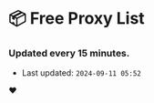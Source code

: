 # :package: Free Proxy List
### Updated every 15 minutes.

- Last updated: `2024-09-11 05:52`

:heart:
